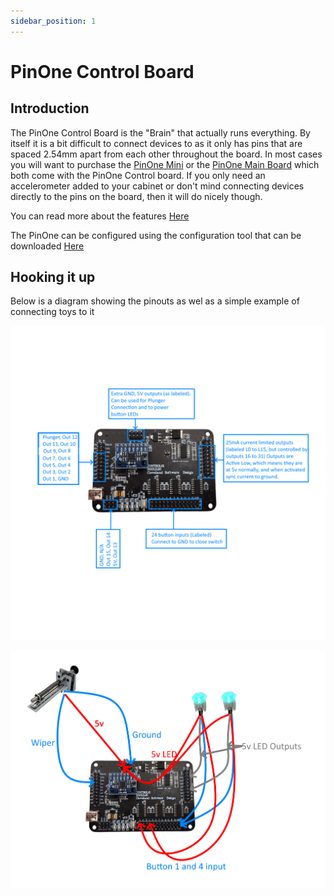 ```yaml
---
sidebar_position: 1
---
```


# PinOne Control Board

## Introduction

The PinOne Control Board is the "Brain" that actually runs everything. By itself it is a bit difficult to connect devices to as it only has pins that are spaced 2.54mm apart from each other throughout the board. In most cases you will want to purchase the [PinOne Mini](https://www.clevelandsoftwaredesign.com/pinball-parts/p/pinone-mini-virtual-pinball-connection-board) or the [PinOne Main Board](https://www.clevelandsoftwaredesign.com/pinball-parts/p/pinone-main-virtual-pinball-connection-board) which both come with the PinOne Control board. If you only need an accelerometer added to your cabinet or don't mind connecting devices directly to the pins on the board, then it will do nicely though. 

You can read more about the features [Here](../../PinOne/features)

The PinOne can be configured using the configuration tool that can be downloaded [Here](../../PinOne/Configuring)

## Hooking it up

Below is a diagram showing the pinouts as wel as a simple example of connecting toys to it

![image](./img/PinOneBoardPinouts.png)

![image](./img/PinOneBoardPinouts2.png)